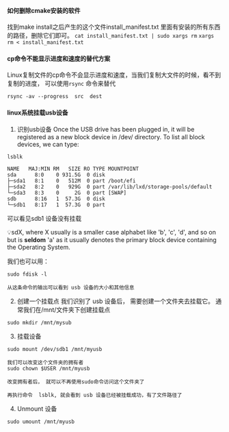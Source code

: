 #### 如何删除cmake安装的软件
找到make install之后产生的这个文件install_manifest.txt
里面有安装的所有东西的路径，删除它们即可。
`cat install_manifest.txt | sudo xargs rm`
`xargs rm < install_manifest.txt`

#### cp命令不能显示进度和速度的替代方案
Linux复制文件的cp命令不会显示进度和速度，当我们复制大文件的时候，看不到复制的进度， 可以使用`rsync` 命令来替代
```
rsync -av --progress  src  dest
```

#### linux系统挂载usb设备
1. 识别usb设备
Once the USB drive has been plugged in, it will be registered as a new block device in /dev/ directory. To list all block devices, we can type:
```
lsblk

NAME   MAJ:MIN RM   SIZE RO TYPE MOUNTPOINT
sda      8:0    0 931.5G  0 disk 
├─sda1   8:1    0   512M  0 part /boot/efi
├─sda2   8:2    0   929G  0 part /var/lib/lxd/storage-pools/default
└─sda3   8:3    0     2G  0 part [SWAP]
sdb      8:16   1  57.3G  0 disk 
└─sdb1   8:17   1  57.3G  0 part 
```

可以看见sdb1 设备没有挂载

💡sdX, where X usually is a smaller case alphabet like 'b', 'c', 'd', and so on but is **seldom** 'a' as it usually denotes the primary block device containing the Operating System.

我们也可以用：
```
sudo fdisk -l 

从这条命令的输出可以看到 usb 设备的大小和其他信息
```

2. 创建一个挂载点
我们识别了 usb 设备后， 需要创建一个文件夹去挂载它。 通常我们在/mnt/文件夹下创建挂载点
```
sudo mkdir /mnt/mysub
```

3. 挂载设备
```
sudo mount /dev/sdb1 /mnt/myusb

我们可以改变这个文件夹的拥有者
sudo chown $USER /mnt/myusb

改变拥有者后， 就可以不再使用sudo命令访问这个文件夹了

再执行命令  lsblk, 就会看到 usb 设备已经被挂载成功，有了文件路径了
```

4. Unmount 设备
```
sudo umount /mnt/myusb
```



